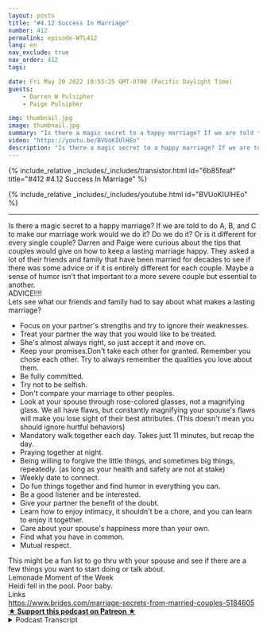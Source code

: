 ```yaml
---
layout: posts
title: "#4.12 Success In Marriage"
number: 412
permalink: episode-WTL412
lang: en
nav_exclude: true
nav_order: 412
tags:

date: Fri May 20 2022 10:55:25 GMT-0700 (Pacific Daylight Time)
guests:
    - Darren W Pulsipher
    - Paige Pulsipher

img: thumbnail.jpg
image: thumbnail.jpg
summary: "Is there a magic secret to a happy marriage? If we are told to do A, B, and C to make our marriage work would we do it? Do we do it? Or is it different for every single couple? Darren and Paige were curious about the tips that couples would give on how to keep a lasting marriage happy. They asked a lot of their friends and family that have been married for decades to see if there was some advice or if it is entirely different for each couple.  Maybe a sense of humor isn't that important to a more severe couple but essential to another. "
video: "https://youtu.be/BVUoKIUlHEo"
description: "Is there a magic secret to a happy marriage? If we are told to do A, B, and C to make our marriage work would we do it? Do we do it? Or is it different for every single couple? Darren and Paige were curious about the tips that couples would give on how to keep a lasting marriage happy. They asked a lot of their friends and family that have been married for decades to see if there was some advice or if it is entirely different for each couple.  Maybe a sense of humor isn't that important to a more severe couple but essential to another. "
---
```


<div>
{% include_relative _includes/_includes/transistor.html id="6b85feaf" title="#412 #4.12 Success In Marriage" %}

{% include_relative _includes/_includes/youtube.html id="BVUoKIUlHEo" %}
</div>

---

<html><head></head><body><div>Is there a magic secret to a happy marriage? If we are told to do A, B, and C to make our marriage work would we do it? Do we do it? Or is it different for every single couple? Darren and Paige were curious about the tips that couples would give on how to keep a lasting marriage happy. They asked a lot of their friends and family that have been married for decades to see if there was some advice or if it is entirely different for each couple. Maybe a sense of humor isn't that important to a more severe couple but essential to another.&nbsp;</div><div>ADVICE!!!!</div><div>Lets see what our friends and family had to say about what makes a lasting marriage?</div><ul><li>Focus on your partner's strengths and try to ignore their weaknesses.</li><li>Treat your partner the way that you would like to be treated.</li><li>She's almost always right, so just accept it and move on.</li><li>Keep your promises.Don't take each other for granted. Remember you chose each other. Try to always remember the qualities you love about them.</li><li>Be fully committed.&nbsp;</li><li>Try not to be selfish.</li><li>Don't compare your marriage to other peoples.</li><li>Look at your spouse through rose-colored glasses, not a magnifying glass. We all have flaws, but constantly magnifying your spouse's flaws will make you lose sight of their best attributes. (This doesn't mean you should ignore hurtful behaviors)</li><li>Mandatory walk together each day. Takes just 11 minutes, but recap the day.</li><li>Praying together at night.</li><li>Being willing to forgive the little things, and sometimes big things, repeatedly. (as long as your health and safety are not at stake)</li><li>Weekly date to connect.</li><li>Do fun things together and find humor in everything you can.&nbsp;</li><li>Be a good listener and be interested.</li><li>Give your partner the benefit of the doubt.</li><li>Learn how to enjoy intimacy, it shouldn't be a chore, and you can learn to enjoy it together.</li><li>Care about your spouse's happiness more than your own.</li><li>Find what you have in common.</li><li>Mutual respect.</li></ul><div>This might be a fun list to go thru with your spouse and see if there are a few things you want to start doing or talk about.&nbsp;</div><div>Lemonade Moment of the Week</div><div>Heidi fell in the pool. Poor baby.&nbsp;</div><div>Links</div><div><a href="https://www.brides.com/marriage-secrets-from-married-couples-5184605">https://www.brides.com/marriage-secrets-from-married-couples-5184605</a></div>
<strong>
  <a href="https://www.patreon.com/wheresthelemonade" target="_donate" rel="payment" title="★ Support this podcast on Patreon ★">★ Support this podcast on Patreon ★</a>
</strong></body></html>

<details>
<summary> Podcast Transcript </summary>

<p></p>

</details>
